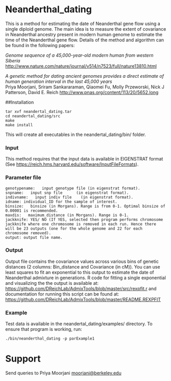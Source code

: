 # Neanderthal_dating
This is a method for estimating the date of Neanderthal gene flow using a single diploid genome. The main idea is to measure the extent of covariance in Neanderthal ancestry present in modern human genome to estimate the time of the Neanderthal gene flow. Details of the method and algorithm can be found in the following papers:

*Genome sequence of a 45,000-year-old modern human from western Siberia* <br />
http://www.nature.com/nature/journal/v514/n7523/full/nature13810.html

*A genetic method for dating ancient genomes provides a direct estimate of human generation interval in the last 45,000 years* <br />
Priya Moorjani, Sriram Sankararaman, Qiaomei Fu, Molly Przeworski, Nick J Patterson, David E. Reich
http://www.pnas.org/content/113/20/5652.long

##Installation
```
tar xvf neandertal_dating.tar
cd neandertal_dating/src
make
make install
```
This will create all executables in the neandertal_dating/bin/ folder. 


### Input
This method requires that the input data is available in EIGENSTRAT format (See https://reich.hms.harvard.edu/software/InputFileFormats).  

### Parameter file
```
genotypename:   input genotype file (in eigenstrat format).
snpname:   input snp file      (in eigenstrat format).
indivname:   input indiv file    (in eigenstrat format).
idname: individual_ID for the sample of interest.
binsize:   binsize (in Morgans). Range is from 0-1. Optimal binsize of 0.00001 is recommended.
maxdis:   maximum_distance (in Morgans). Range is 0-1. 
jackknife: YES/ NO (If YES, selected then program performs chromosome jackknife where one chromosome is removed in each run. Hence there will be 23 outputs (one for the whole genome and 22 for each chromosome removed).
output: output file name.
```
### Output

Output file contains the covariance values across various bins of genetic distances (2 columns: Bin_distance and Covariance (in cM)). You can use least squares to fit an exponential to this output to estimate the date of Neanderthal admixture in generations. R code for fitting a single exponential and visualizing the the output is available at:
https://github.com/DReichLab/AdmixTools/blob/master/src/rexpfit.r
and documentation for running this script can be found at: https://github.com/DReichLab/AdmixTools/blob/master/README.REXPFIT

### Example

Test data is available in the neandertal_dating/examples/ directory. To ensure that program is working, run:
```
./bin/neanderthal_dating -p parExample1
```

# Support
Send queries to Priya Moorjani <moorjani@berkeley.edu>
